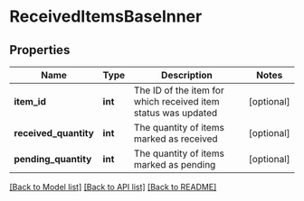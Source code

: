 # ReceivedItemsBaseInner

## Properties
Name | Type | Description | Notes
------------ | ------------- | ------------- | -------------
**item_id** | **int** | The ID of the item for which received item status was updated | [optional] 
**received_quantity** | **int** | The quantity of items marked as received | [optional] 
**pending_quantity** | **int** | The quantity of items marked as pending | [optional] 

[[Back to Model list]](../../README.md#documentation-for-models) [[Back to API list]](../../README.md#documentation-for-api-endpoints) [[Back to README]](../../README.md)

